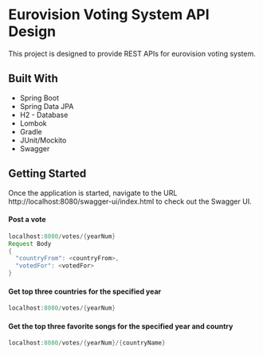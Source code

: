 # Eurovision Voting System API Design

This project is designed to provide REST APIs for eurovision voting system.

## Built With

- Spring Boot
- Spring Data JPA
- H2 - Database
- Lombok 
- Gradle
- JUnit/Mockito
- Swagger

## Getting Started

Once the application is started, navigate to the URL http://localhost:8080/swagger-ui/index.html to check out the Swagger UI.

#### Post a vote 

```java
localhost:8080/votes/{yearNum}
Request Body 
{
  "countryFrom": <countryFrom>,
  "votedFor": <votedFor>
}
```

#### Get top three countries for the specified year

```java
localhost:8080/votes/{yearNum}
```

#### Get the top three favorite songs for the specified year and country

```java
localhost:8080/votes/{yearNum}/{countryName}
```



